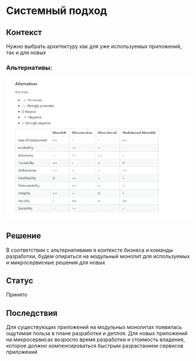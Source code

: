 # Системный подход

## Контекст
Нужно выбрать архитектуру как для уже используемых приложений, так и для новых

### Альтернативы:
 ![Альтернативы](options.JPG)
 
## Решение

В соответствии с альтернативами в контексте бизнеса и команды разработки, будем опираться на модульный монолит для используемых и микросервисные решения для новых

## Статус

Принято

## Последствия

Для существующих приложений на модульных монолитах появилась ощутимая польза в плане разработки и деплоя. 
Для новых приложений на микросервисах возросло время разработки и стоимость владения, которое должно компенсироваться быстрым разрастанием сервисов приложений
 


 


